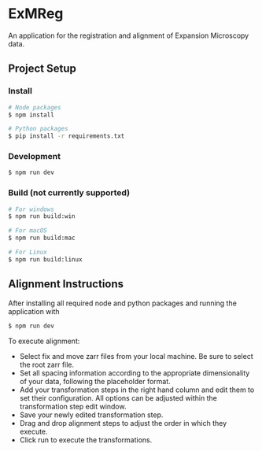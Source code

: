 # ExMReg
An application for the registration and alignment of Expansion Microscopy data.

## Project Setup

### Install

```bash
# Node packages
$ npm install

# Python packages
$ pip install -r requirements.txt
```

### Development

```bash
$ npm run dev
```

### Build (not currently supported)

```bash
# For windows
$ npm run build:win

# For macOS
$ npm run build:mac

# For Linux
$ npm run build:linux
```

## Alignment Instructions

After installing all required node and python packages and running the application with
```bash
$ npm run dev
```

To execute alignment:
- Select fix and move zarr files from your local machine. Be sure to select the root zarr file.
- Set all spacing information according to the appropriate dimensionality of your data, following the placeholder format.
- Add your transformation steps in the right hand column and edit them to set their configuration. All options can be adjusted within the transformation step edit window.
- Save your newly edited transformation step.
- Drag and drop alignment steps to adjust the order in which they execute.
- Click run to execute the transformations.
